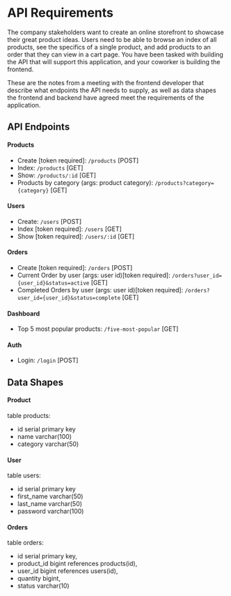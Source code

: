 # API Requirements

The company stakeholders want to create an online storefront to showcase their great product ideas. Users need to be able to browse an index of all products, see the specifics of a single product, and add products to an order that they can view in a cart page. You have been tasked with building the API that will support this application, and your coworker is building the frontend.

These are the notes from a meeting with the frontend developer that describe what endpoints the API needs to supply, as well as data shapes the frontend and backend have agreed meet the requirements of the application.

## API Endpoints

#### Products

- Create [token required]: `/products` [POST]
- Index: `/products` [GET]
- Show: `/products/:id` [GET]
- Products by category (args: product category): `/products?category={category}` [GET]

#### Users

- Create: `/users` [POST]
- Index [token required]: `/users` [GET]
- Show [token required]: `/users/:id` [GET]

#### Orders

- Create [token required]: `/orders` [POST]
- Current Order by user (args: user id)[token required]: `/orders?user_id={user_id}&status=active` [GET]
- Completed Orders by user (args: user id)[token required]: `/orders?user_id={user_id}&status=complete` [GET]

#### Dashboard

- Top 5 most popular products: `/five-most-popular` [GET]

#### Auth

- Login: `/login` [POST]

## Data Shapes

#### Product

table products:

- id serial primary key
- name varchar(100)
- category varchar(50)

#### User

table users:

- id serial primary key
- first_name varchar(50)
- last_name varchar(50)
- password varchar(100)

#### Orders

table orders:

- id serial primary key,
- product_id bigint references products(id),
- user_id bigint references users(id),
- quantity bigint,
- status varchar(10)
